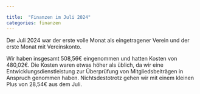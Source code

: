 ```yaml
---

title:  "Finanzen im Juli 2024"
categories: finanzen
---
```

Der Juli 2024 war der erste volle Monat als eingetragener Verein und der erste Monat mit Vereinskonto.

Wir haben insgesamt 508,56€ eingenommen und hatten Kosten von 480,02€. Die Kosten waren etwas höher als üblich, da wir eine Entwicklungsdienstleistung zur Überprüfung von Mitgliedsbeiträgen in Anspruch genommen haben. Nichtsdestotrotz gehen wir mit einem kleinen Plus von 28,54€ aus dem Juli.
